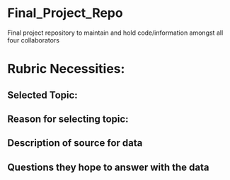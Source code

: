 # Final_Project_Repo
Final project repository to maintain and hold code/information amongst all four collaborators 

# Rubric Necessities:
## Selected Topic:




## Reason for selecting topic:



## Description of source for data




## Questions they hope to answer with the data

